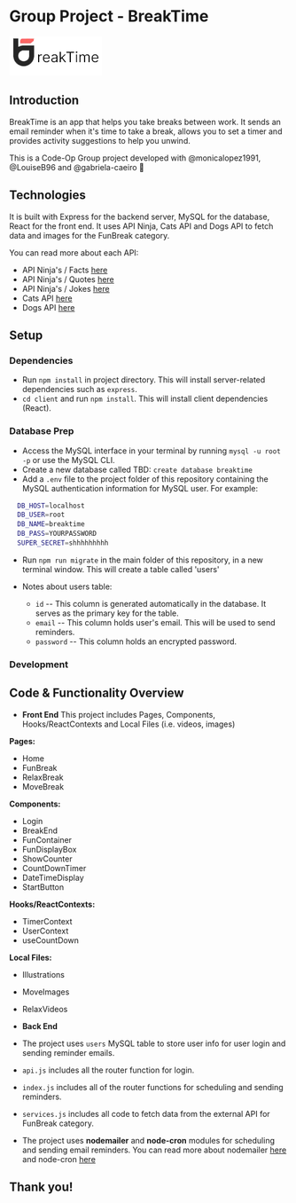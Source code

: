 # Group Project - BreakTime

![This is an image](./logoBreaktime.png)

## Introduction

BreakTime is an app that helps you take breaks between work. It sends an email reminder when it's time to take a break, allows you to set a timer and provides activity suggestions to help you unwind. 

This is a Code-Op Group project developed with @monicalopez1991, @LouiseB96 and @gabriela-caeiro 🤍

## Technologies

It is built with Express for the backend server, MySQL for the database, React for the front end. It uses API Ninja, Cats API and Dogs API to fetch data and images for the FunBreak category. 

You can read more about each API:
- API Ninja's / Facts [here](https://api-ninjas.com/api/facts)
- API Ninja's / Quotes [here](https://api-ninjas.com/api/quotes)
- API Ninja's / Jokes [here](https://api-ninjas.com/api/jokes)
- Cats API [here](https://developers.thecatapi.com/view-account/ylX4blBYT9FaoVd6OhvR?report=bOoHBz-8t)
- Dogs API [here](https://developers.thecatapi.com/view-account/ylX4blBYT9FaoVd6OhvR?report=8FfZAkNzs)

## Setup

### Dependencies

- Run `npm install` in project directory. This will install server-related dependencies such as `express`.
- `cd client` and run `npm install`. This will install client dependencies (React).

### Database Prep

- Access the MySQL interface in your terminal by running `mysql -u root -p` or use the MySQL CLI.
- Create a new database called TBD: `create database breaktime`
- Add a `.env` file to the project folder of this repository containing the MySQL authentication information for MySQL user. For example:

```bash
  DB_HOST=localhost
  DB_USER=root
  DB_NAME=breaktime
  DB_PASS=YOURPASSWORD
  SUPER_SECRET=shhhhhhhhh
```
- Run `npm run migrate` in the main folder of this repository, in a new terminal window. This will create a table called 'users'

- Notes about users table:
  - `id` -- This column is generated automatically in the database. It serves as the primary key for the table.
  - `email` -- This column holds user's email. This will be used to send reminders.
  - `password` -- This column holds an encrypted password.

### Development

## Code & Functionality Overview

- **Front End**
This project includes Pages, Components, Hooks/ReactContexts and Local Files (i.e. videos, images)

**Pages:**
- Home
- FunBreak
- RelaxBreak
- MoveBreak

**Components:**
- Login
- BreakEnd
- FunContainer
- FunDisplayBox
- ShowCounter
- CountDownTimer
- DateTimeDisplay
- StartButton
 
**Hooks/ReactContexts:** 
- TimerContext
- UserContext
- useCountDown

**Local Files:** 
- Illustrations
- MoveImages
- RelaxVideos
 
- **Back End**
 - The project uses `users` MySQL table to store user info for user login and sending reminder emails.
 - `api.js` includes all the router function for login.
 - `index.js` includes all of the router functions for scheduling and sending reminders.
 - `services.js` includes all code to fetch data from the external API for FunBreak category.
 - The project uses **nodemailer** and **node-cron** modules for scheduling and sending email reminders. You can read more about nodemailer [here](https://nodemailer.com/about/) and node-cron [here](https://www.npmjs.com/package/node-cron)



## Thank you!

